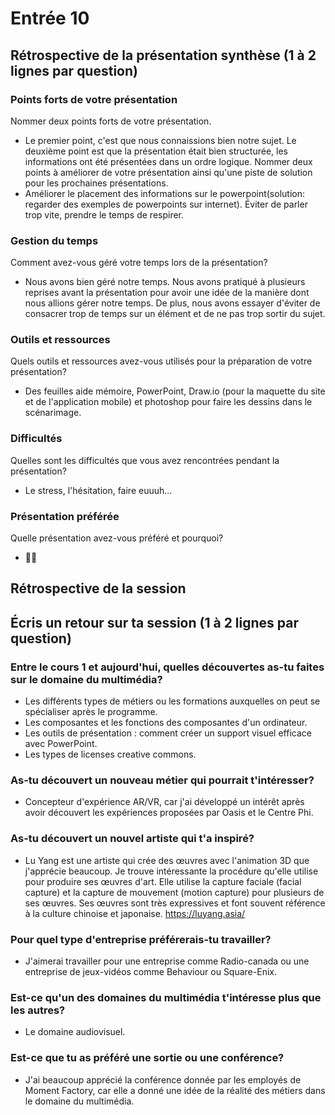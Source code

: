 # Entrée 10
## Rétrospective de la présentation synthèse (1 à 2 lignes par question)

### Points forts de votre présentation 
Nommer deux points forts de votre présentation.
* Le premier point, c'est que nous connaissions bien notre sujet. Le deuxième point est que la présentation était bien structurée, les informations ont été présentées dans un ordre logique.
Nommer deux points à améliorer de votre présentation ainsi qu'une piste de solution pour les prochaines présentations. 
* Améliorer le placement des informations sur le powerpoint(solution: regarder des exemples de powerpoints sur internet). Éviter de parler trop vite, prendre le temps de respirer.
### Gestion du temps
Comment avez-vous géré votre temps lors de la présentation?
* Nous avons bien géré notre temps. Nous avons pratiqué à plusieurs reprises avant la présentation pour avoir une idée de la manière dont nous allions gérer notre temps. De plus, nous avons essayer d'éviter de consacrer trop de temps sur un élément et de ne pas trop sortir du sujet.

### Outils et ressources
Quels outils et ressources avez-vous utilisés pour la préparation de votre présentation?
* Des feuilles aide mémoire, PowerPoint, Draw.io (pour la maquette du site et de l'application mobile) et photoshop pour faire les dessins dans le scénarimage.
### Difficultés
Quelles sont les difficultés que vous avez rencontrées pendant la présentation?
* Le stress, l'hésitation, faire euuuh...
### Présentation préférée
Quelle présentation avez-vous préféré et pourquoi?
* 🤷🏽
  
## Rétrospective de la session
## Écris un retour sur ta session (1 à 2 lignes par question)
### Entre le cours 1 et aujourd'hui, quelles découvertes as-tu faites sur le domaine du multimédia? 
* Les différents types de métiers ou les formations auxquelles on peut se spécialiser après le programme.
* Les composantes et les fonctions des composantes d'un ordinateur.
* Les outils de présentation : comment créer un support visuel efficace avec PowerPoint.
* Les types de licenses creative commons.

### As-tu découvert un nouveau métier qui pourrait t'intéresser? 
* Concepteur d'expérience AR/VR, car j'ai développé un intérêt après avoir découvert les expériences proposées par Oasis et le Centre Phi.
### As-tu découvert un nouvel artiste qui t'a inspiré? 
* Lu Yang est une artiste qui crée des œuvres avec l'animation 3D que j'apprécie beaucoup. Je trouve intéressante la procédure qu'elle utilise pour produire ses œuvres d'art. Elle utilise la capture faciale (facial capture) et la capture de mouvement (motion capture) pour plusieurs de ses œuvres. Ses œuvres sont très expressives et font souvent référence à la culture chinoise et japonaise. https://luyang.asia/
### Pour quel type d'entreprise préférerais-tu travailler? 
* J'aimerai travailler pour une entreprise comme Radio-canada ou une entreprise de jeux-vidéos comme Behaviour ou Square-Enix.
### Est-ce qu'un des domaines du multimédia t'intéresse plus que les autres? 
* Le domaine audiovisuel.
### Est-ce que tu as préféré une sortie ou une conférence?
* J'ai beaucoup apprécié la conférence donnée par les employés de Moment Factory, car elle a donné une idée de la réalité des métiers dans le domaine du multimédia.

